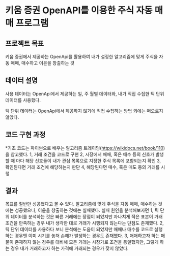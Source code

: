 # 키움 증권 OpenAPI를 이용한 주식 자동 매매 프로그램

## 프로젝트 목표
키움 증권에서 제공하는 OpenApi를 활용하여 내가 설정한 알고리즘에 맞게 주식을 자동 매매, 매수하고 이윤을 창출하는 것

## 데이터 설명
사용 데이터는 OpenApi에서 제공하는 일, 주 월별 데이터와, 내가 직접 수집한 틱 단위 데이터를 사용했다.

틱 단위 데이터는 OpenApi에서 제공하지 않기에 직접 수집하는 방법 외에는 떠오르지 않았다.

## 코드 구현 과정
*기초 코드는 파이썬으로 배우는 알고리즘 트레이딩(https://wikidocs.net/book/110)을 참고했다.
1, 거래 조건을 코드로 구현
2, 시장에서 매매, 혹은 매수 등의 신호가 발생할 때 마다 해당 신호들이 내가 관심 목록으로 지정한 주식 목록에 포함되는지 확인
3, 확인된다면 거래 조건에 해당하는지 판단
4, 해당된다면 매수, 혹은 매도 등의 거래를 시행

## 결과
목표를 절반만 성공했다고 볼 수 있다.
알고리즘에 맞게 주식을 자동 매매, 매수하는 것에는 성공했으나, 이윤을 창출하는 것에는 실패했다.
실패 원인을 분석해보자면
1, 틱 단위 데이터를 분석하는 것은 빠른 거래에는 장점이 되었지만 자나치게 적은 표본이 거래 조건을 만족하는 경우 내가 생각한 대로 거래가 시행되지 않는다는 단점도 존재했다.
2, 틱 단위 데이터를 사용하다 보니 분석에는 도움이 되었지만 매매나 매수를 코드로 실행하는 경우엔 이미 시기를 놓쳐 손해가 발생하는 경우도 존재했다.
3, 매매하고자 하는 매물이 존재하지 않는 경우를 대비해 모든 거래는 시장가로 조건을 통일했지만, 그렇게 하는 경우 내가 거래하고자 하는 가격에 거래되는 경우가 잦지 않았다.



